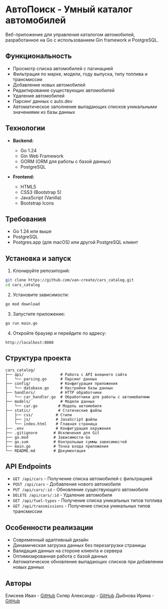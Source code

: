 # АвтоПоиск - Умный каталог автомобилей

Веб-приложение для управления каталогом автомобилей, разработанное на Go с использованием Gin framework и PostgreSQL.

## Функциональность

- Просмотр списка автомобилей с пагинацией
- Фильтрация по марке, модели, году выпуска, типу топлива и трансмиссии
- Добавление новых автомобилей
- Редактирование существующих автомобилей
- Удаление автомобилей
- Парсинг данных с auto.dev
- Автоматическое заполнение выпадающих списков уникальными значениями из базы данных

## Технологии

- **Backend:**
  - Go 1.24
  - Gin Web Framework
  - GORM (ORM для работы с базой данных)
  - PostgreSQL

- **Frontend:**
  - HTML5
  - CSS3 (Bootstrap 5)
  - JavaScript (Vanilla)
  - Bootstrap Icons

## Требования

- Go 1.24 или выше
- PostgreSQL
- Postgres.app (для macOS) или другой PostgreSQL клиент

## Установка и запуск

1. Клонируйте репозиторий:
```bash
git clone https://github.com/van-create/cars_catalog.git
cd cars_catalog
```

2. Установите зависимости:
```bash
go mod download
```

3. Запустите приложение:
```bash
go run main.go
```

4. Откройте браузер и перейдите по адресу:
```
http://localhost:8080
```

## Структура проекта

```
cars_catalog/
├── api/                # Работа с API внешнего сайта
│   └── parsing.go      # Парсинг данных
├── config/             # Конфигурация приложения
│   └── database.go     # Настройки базы данных
├── handlers/           # HTTP обработчики
│   └── car_handler.go  # Обработчики для работы с автомобилями
├── models/             # Модели данных
│   └── car.go         # Модель автомобиля
├── static/            # Статические файлы
│   ├── css/          # Стили
│   ├── js/           # JavaScript файлы
│   └── index.html    # Главная страница
├── .env              # Конфигурация окружения
├── .gitignore       # Исключения для Git
├── go.mod           # Зависимости Go
├── go.sum           # Контрольные суммы зависимостей
├── main.go          # Точка входа приложения
└── README.md        # Документация
```

## API Endpoints

- `GET /api/cars` - Получение списка автомобилей с фильтрацией
- `POST /api/cars` - Добавление нового автомобиля
- `PUT /api/cars/:id` - Обновление существующего автомобиля
- `DELETE /api/cars/:id` - Удаление автомобиля
- `GET /api/fuel-types` - Получение списка уникальных типов топлива
- `GET /api/transmissions` - Получение списка уникальных типов трансмиссии

## Особенности реализации

- Современный адаптивный дизайн
- Динамическая загрузка данных без перезагрузки страницы
- Валидация данных на стороне клиента и сервера
- Оптимизированная работа с базой данных
- Автоматическое обновление выпадающих списков при добавлении новых данных

## Авторы

Елисеев Иван - [GitHub](https://github.com/van-create)
Скляр Александр - [GitHub](https://github.com/your-username)
Дыбнова Ирина - [GitHub](https://github.com/CrazyCucumber1337)